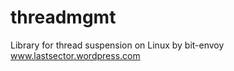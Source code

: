 threadmgmt
==========

Library for thread suspension on Linux
by bit-envoy www.lastsector.wordpress.com

